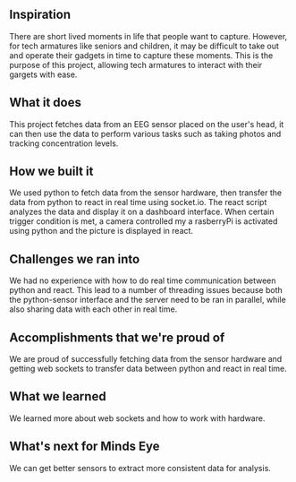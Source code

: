 ## Inspiration
There are short lived moments in life that people want to capture. However, for tech armatures like seniors and children, it may be difficult to take out and operate their gadgets in time to capture these moments. This is the purpose of this project, allowing tech armatures to interact with their gargets with ease.
## What it does
This project fetches data from an EEG sensor placed on the user's head, it can then use the data to perform various tasks such as taking photos and tracking concentration levels.
## How we built it
We used python to fetch data from the sensor hardware, then transfer the data from python to react in real time using socket.io. The react script analyzes the data and display it on a dashboard interface. When certain trigger condition is met, a camera controlled my a rasberryPi is activated using python and the picture is displayed in react.
## Challenges we ran into
We had no experience with how to do real time communication between python and react. This lead to a number of threading issues because both the python-sensor interface and the server need to be ran in parallel, while also sharing data with each other in real time.
## Accomplishments that we're proud of
We are proud of successfully fetching data from the sensor hardware and getting web sockets to transfer data between python and react in real time. 
## What we learned
We learned more about web sockets and how to work with hardware.
## What's next for Minds Eye
We can get better sensors to extract more consistent data for analysis.
